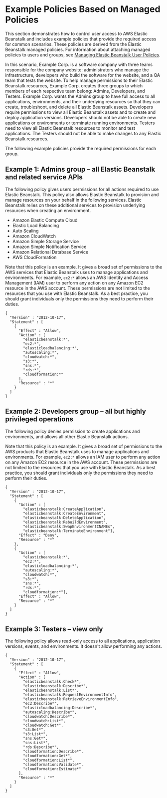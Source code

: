 # Example Policies Based on Managed Policies<a name="ExamplePolicies_AEB"></a>

This section demonstrates how to control user access to AWS Elastic Beanstalk and includes example policies that provide the required access for common scenarios\. These policies are derived from the Elastic Beanstalk managed policies\. For information about attaching managed policies to users and groups, see [Managing Elastic Beanstalk User Policies](AWSHowTo.iam.managed-policies.md)\. 

In this scenario, Example Corp\. is a software company with three teams responsible for the company website: administrators who manage the infrastructure, developers who build the software for the website, and a QA team that tests the website\. To help manage permissions to their Elastic Beanstalk resources, Example Corp\. creates three groups to which members of each respective team belong: Admins, Developers, and Testers\. Example Corp\. wants the Admins group to have full access to all applications, environments, and their underlying resources so that they can create, troubleshoot, and delete all Elastic Beanstalk assets\. Developers require permissions to view all Elastic Beanstalk assets and to create and deploy application versions\. Developers should not be able to create new applications or environments or terminate running environments\. Testers need to view all Elastic Beanstalk resources to monitor and test applications\. The Testers should not be able to make changes to any Elastic Beanstalk resources\.

The following example policies provide the required permissions for each group\.

## Example 1: Admins group – all Elastic Beanstalk and related service APIs<a name="ExamplePolicies_AEB.admin"></a>

The following policy gives users permissions for all actions required to use Elastic Beanstalk\. This policy also allows Elastic Beanstalk to provision and manage resources on your behalf in the following services\. Elastic Beanstalk relies on these additional services to provision underlying resources when creating an environment\. 
+ Amazon Elastic Compute Cloud
+ Elastic Load Balancing
+ Auto Scaling
+ Amazon CloudWatch
+ Amazon Simple Storage Service
+ Amazon Simple Notification Service
+ Amazon Relational Database Service
+ AWS CloudFormation

Note that this policy is an example\. It gives a broad set of permissions to the AWS services that Elastic Beanstalk uses to manage applications and environments\. For example, `ec2:*` allows an AWS Identity and Access Management \(IAM\) user to perform any action on any Amazon EC2 resource in the AWS account\. These permissions are not limited to the resources that you use with Elastic Beanstalk\. As a best practice, you should grant individuals only the permissions they need to perform their duties\.

```
{
  "Version" : "2012-10-17",
  "Statement" : [
    {
      "Effect" : "Allow",
      "Action" : [
        "elasticbeanstalk:*",
        "ec2:*",
        "elasticloadbalancing:*",
        "autoscaling:*",
        "cloudwatch:*",
        "s3:*",
        "sns:*",
        "rds:*",
        "cloudformation:*"
      ],
      "Resource" : "*"
    }
  ]
}
```

## Example 2: Developers group – all but highly privileged operations<a name="ExamplePolicies_AEB.dev"></a>

The following policy denies permission to create applications and environments, and allows all other Elastic Beanstalk actions\.

Note that this policy is an example\. It gives a broad set of permissions to the AWS products that Elastic Beanstalk uses to manage applications and environments\. For example, `ec2:*` allows an IAM user to perform any action on any Amazon EC2 resource in the AWS account\. These permissions are not limited to the resources that you use with Elastic Beanstalk\. As a best practice, you should grant individuals only the permissions they need to perform their duties\.

```
{
  "Version" : "2012-10-17",
  "Statement" : [
    {
      "Action" : [
        "elasticbeanstalk:CreateApplication",
        "elasticbeanstalk:CreateEnvironment",
        "elasticbeanstalk:DeleteApplication",
        "elasticbeanstalk:RebuildEnvironment",
        "elasticbeanstalk:SwapEnvironmentCNAMEs",
        "elasticbeanstalk:TerminateEnvironment"],
      "Effect" : "Deny",
      "Resource" : "*"
    },
    {
      "Action" : [
        "elasticbeanstalk:*",
        "ec2:*",
        "elasticloadbalancing:*",
        "autoscaling:*",
        "cloudwatch:*",
        "s3:*",
        "sns:*",
        "rds:*",
        "cloudformation:*"],
      "Effect" : "Allow",
      "Resource" : "*"
    }
  ]
}
```

## Example 3: Testers – view only<a name="ExamplePolicies_AEB.tester"></a>

The following policy allows read\-only access to all applications, application versions, events, and environments\. It doesn't allow performing any actions\.

```
{
  "Version" : "2012-10-17",
  "Statement" : [
    {
      "Effect" : "Allow",
      "Action" : [
        "elasticbeanstalk:Check*",
        "elasticbeanstalk:Describe*",
        "elasticbeanstalk:List*",
        "elasticbeanstalk:RequestEnvironmentInfo",
        "elasticbeanstalk:RetrieveEnvironmentInfo",
        "ec2:Describe*",
        "elasticloadbalancing:Describe*",
        "autoscaling:Describe*",
        "cloudwatch:Describe*",
        "cloudwatch:List*",
        "cloudwatch:Get*",
        "s3:Get*",
        "s3:List*",
        "sns:Get*",
        "sns:List*",
        "rds:Describe*",
        "cloudformation:Describe*",
        "cloudformation:Get*",
        "cloudformation:List*",
        "cloudformation:Validate*",
        "cloudformation:Estimate*"
      ],
      "Resource" : "*"
    }
  ]
}
```